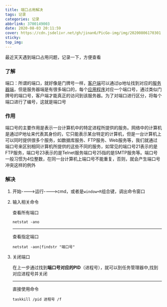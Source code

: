 ```yaml
---
title: 端口占用解决
tags: 记录
categories: 记录
abbrlink: 3700149003
date: 2020-08-03 20:11:59
cover: https://cdn.jsdelivr.net/gh/jinan6/PicGo-img/img/20200806170301.jpg
sticky:
top_img:
---
```


<div class="snote idea yellow"><p>最近天天遇到端口占用问题，记录一下，方便查看</p></div>

### 了解

端口：所谓的端口，就好像是门牌号一样，[客户端](https://baike.baidu.com/item/客户端/101081)可以通过ip地址找到对应的[服务器端](https://baike.baidu.com/item/服务器端/3369401)，但是服务器端是有很多端口的，每个[应用程序](https://baike.baidu.com/item/应用程序/5985445)对应一个端口号，通过类似门牌号的端口号，客户端才能真正的访问到该服务器。为了对端口进行区分，将每个端口进行了编号，这就是端口号

### 作用

端口号的主要作用是表示一台计算机中的特定进程所提供的服务。网络中的计算机是通过IP地址来代表其身份的，它只能表示某台特定的计算机，但是一台计算机上可以同时提供很多个服务，如数据库服务、FTP服务、Web服务等，我们就通过端口号来区别相同计算机所提供的这些不同的服务，如常见的端口号21表示的是FTP服务，端口号23表示的是Telnet服务端口号25指的是SMTP服务等。端口号一般习惯为4位整数，在同一台计算机上端口号不能重复，否则，就会产生端口号冲突这样的例外

### 解决

1. 开始---->运行---->cmd，或者是`window+R`组合键，调出命令窗口

2. 输入相关命令

   查看所有端口

   ```code
   netstat -ano
   ```

   ------

   查看指定端口

   ```code
   netstat -aon|findstr "端口号"
   ```

3. 关闭端口

   在上一步通过找到**端口号对应的PID**（进程号），就可以到任务管理器中,找到对应进程号并关闭

   ------

   直接使用命令

   ```code
   taskkill /pid 进程号 /f
   ```

   
